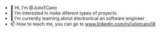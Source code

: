 - 👋 Hi, I’m @JulioTCano
- 👀 I’m interested in make diferent types of proyects
- 🌱 I’m currently learning about electronical an software engineer
- 📫 How to reach me, you can go to www.linkedin.com/in/juliotcano18

<!---
JulioTCano/JulioTCano is a ✨ special ✨ repository because its `README.md` (this file) appears on your GitHub profile.
You can click the Preview link to take a look at your changes.
--->
